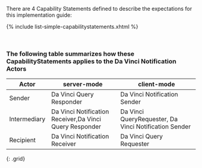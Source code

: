 
There are 4 Capability Statements defined to describe the expectations for this implementation guide:

{% include list-simple-capabilitystatements.xhtml %}

<br />

### The following table summarizes how these CapabilityStatements applies to the Da Vinci Notification Actors

|Actor|server-mode|client-mode|
|---|---|---|
|Sender |Da Vinci Query Responder | Da Vinci Notification Sender|
|Intermediary |Da Vinci Notification Receiver,Da Vinci Query Responder|Da Vinci QueryRequester, Da Vinci Notification Sender|
|Recipient |Da Vinci Notification Receiver | Da Vinci Query Requester|
{: .grid}

<br />

